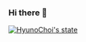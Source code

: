 ### Hi there 👋

<!--
**soonitoon/soonitoon** is a ✨ _special_ ✨ repository because its `README.md` (this file) appears on your GitHub profile.

Here are some ideas to get you started:

- 🔭 I’m currently working on ...
- 🌱 I’m currently learning ...
- 👯 I’m looking to collaborate on ...
- 🤔 I’m looking for help with ...
- 💬 Ask me about ...
- 📫 How to reach me: ...
- 😄 Pronouns: ...
- ⚡ Fun fact: ...
-->
[![HyunoChoi's state](https://github-readme-stats.vercel.app/api?username=soonitoon&show_icons=true&theme=tokyonight)](https://github.com/anuraghazra/github-readme-stats)
